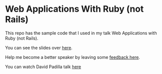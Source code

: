 # Web Applications With Ruby (not Rails)

This repo has the sample code that I used in my talk
Web Applications with Ruby (not Rails).

You can see the slides over [here][1].

Help me become a better speaker by leaving some [feedback here][2].

You can watch David Padilla talk [here][3]

[1]: https://speakerdeck.com/dabit/web-applications-with-ruby-not-rails
[2]: http://spkr8.com/t/31021
[3]: https://www.youtube.com/watch?v=TqiuMn1acV8

